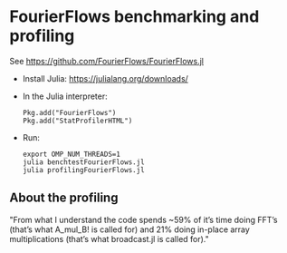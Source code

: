 # FourierFlows benchmarking and profiling

See https://github.com/FourierFlows/FourierFlows.jl

- Install Julia: https://julialang.org/downloads/

- In the Julia interpreter:

  ```
  Pkg.add("FourierFlows")
  Pkg.add("StatProfilerHTML")
  ```

- Run:

  ```
  export OMP_NUM_THREADS=1
  julia benchtestFourierFlows.jl
  julia profilingFourierFlows.jl
  ```

## About the profiling

"From what I understand the code spends ~59% of it’s time doing FFT’s (that’s what
A_mul_B! is called for) and 21% doing in-place array multiplications (that’s what
broadcast.jl is called for)."